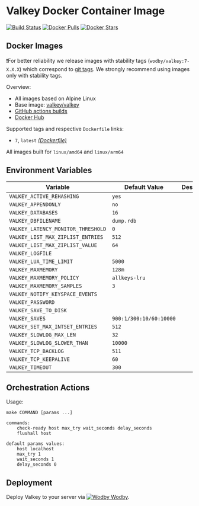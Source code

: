 # Valkey Docker Container Image

[![Build Status](https://github.com/wodby/valkey/workflows/Build%20docker%20image/badge.svg)](https://github.com/wodby/valkey/actions)
[![Docker Pulls](https://img.shields.io/docker/pulls/wodby/valkey.svg)](https://hub.docker.com/r/wodby/valkey)
[![Docker Stars](https://img.shields.io/docker/stars/wodby/valkey.svg)](https://hub.docker.com/r/wodby/valkey)

## Docker Images

❗For better reliability we release images with stability tags (`wodby/valkey:7-X.X.X`) which correspond to [git tags](https://github.com/wodby/valkey/releases). We strongly recommend using images only with stability tags. 

Overview:

- All images based on Alpine Linux
- Base image: [valkey/valkey](https://github.com/valkey-io/valkey-container)
- [GitHub actions builds](https://github.com/wodby/valkey/actions) 
- [Docker Hub](https://hub.docker.com/r/wodby/valkey)

[_(Dockerfile)_]: https://github.com/wodby/valkey/tree/master/Dockerfile

Supported tags and respective `Dockerfile` links:

- `7`, `latest` [_(Dockerfile)_]

All images built for `linux/amd64` and `linux/arm64`

## Environment Variables

| Variable                           | Default Value           | Description |
|------------------------------------|-------------------------|-------------|
| `VALKEY_ACTIVE_REHASHING`          | `yes`                   |             |
| `VALKEY_APPENDONLY`                | `no`                    |             |
| `VALKEY_DATABASES`                 | `16`                    |             |
| `VALKEY_DBFILENAME`                | `dump.rdb`              |             |
| `VALKEY_LATENCY_MONITOR_THRESHOLD` | `0`                     |             |
| `VALKEY_LIST_MAX_ZIPLIST_ENTRIES`  | `512`                   |             |
| `VALKEY_LIST_MAX_ZIPLIST_VALUE`    | `64`                    |             |
| `VALKEY_LOGFILE`                   |                         |             |
| `VALKEY_LUA_TIME_LIMIT`            | `5000`                  |             |
| `VALKEY_MAXMEMORY`                 | `128m`                  |             |
| `VALKEY_MAXMEMORY_POLICY`          | `allkeys-lru`           |             |
| `VALKEY_MAXMEMORY_SAMPLES`         | `3`                     |             |
| `VALKEY_NOTIFY_KEYSPACE_EVENTS`    |                         |             |
| `VALKEY_PASSWORD`                  |                         |             |
| `VALKEY_SAVE_TO_DISK`              |                         |             |
| `VALKEY_SAVES`                     | `900:1/300:10/60:10000` |             |
| `VALKEY_SET_MAX_INTSET_ENTRIES`    | `512`                   |             |
| `VALKEY_SLOWLOG_MAX_LEN`           | `32`                    |             |
| `VALKEY_SLOWLOG_SLOWER_THAN`       | `10000`                 |             |
| `VALKEY_TCP_BACKLOG`               | `511`                   |             |
| `VALKEY_TCP_KEEPALIVE`             | `60`                    |             |
| `VALKEY_TIMEOUT`                   | `300`                   |             |

## Orchestration Actions

Usage:
```
make COMMAND [params ...]
 
commands:
    check-ready host max_try wait_seconds delay_seconds
    flushall host
    
default params values:
    host localhost
    max_try 1
    wait_seconds 1
    delay_seconds 0
```

## Deployment

Deploy Valkey to your server via [![Wodby](https://www.google.com/s2/favicons?domain=wodby.com) Wodby](https://wodby.com/).
